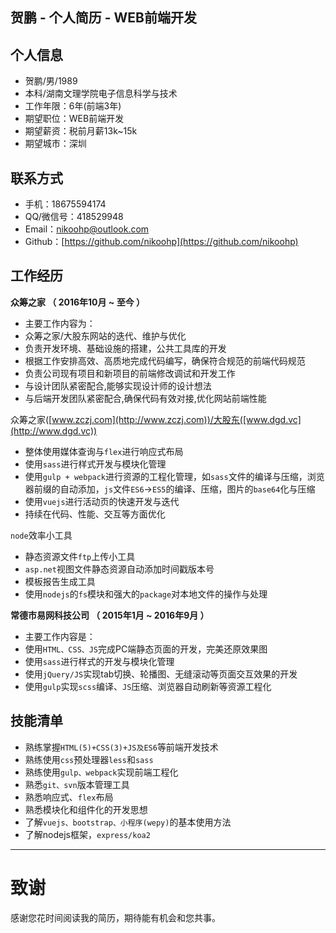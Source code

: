 ## 贺鹏 - 个人简历 - WEB前端开发
## 个人信息
 - 贺鹏/男/1989 
 - 本科/湖南文理学院电子信息科学与技术 
 - 工作年限：6年(前端3年)
 - 期望职位：WEB前端开发
 - 期望薪资：税前月薪13k~15k
 - 期望城市：深圳
## 联系方式
  - 手机：18675594174
  - QQ/微信号：418529948
  - Email：nikoohp@outlook.com 
  - Github：[https://github.com/nikoohp](https://github.com/nikoohp)
  
## 工作经历
 **众筹之家 （ 2016年10月 ~ 至今 ）**
  - 主要工作内容为：
  - 众筹之家/大股东网站的迭代、维护与优化
  - 负责开发环境、基础设施的搭建，公共工具库的开发
  - 根据工作安排高效、高质地完成代码编写，确保符合规范的前端代码规范
  - 负责公司现有项目和新项目的前端修改调试和开发工作
  - 与设计团队紧密配合,能够实现设计师的设计想法
  - 与后端开发团队紧密配合,确保代码有效对接,优化网站前端性能

众筹之家([www.zczj.com](http://www.zczj.com))/大股东([www.dgd.vc](http://www.dgd.vc))
  - 整体使用媒体查询与`flex`进行响应式布局
  - 使用`sass`进行样式开发与模块化管理
  - 使用`gulp + webpack`进行资源的工程化管理，如`sass`文件的编译与压缩，浏览器前缀的自动添加，`js`文件`ES6`->`ES5`的编译、压缩，图片的`base64`化与压缩
  - 使用`vuejs`进行活动页的快速开发与迭代
  - 持续在代码、性能、交互等方面优化

`node`效率小工具
  - 静态资源文件`ftp`上传小工具
  - `asp.net`视图文件静态资源自动添加时间戳版本号
  - 模板报告生成工具
  - 使用`nodejs`的`fs`模块和强大的`package`对本地文件的操作与处理
  
 **常德市易网科技公司 （ 2015年1月 ~ 2016年9月 ）**
  - 主要工作内容是：
  - 使用`HTML、CSS、JS`完成PC端静态页面的开发，完美还原效果图
  - 使用`sass`进行样式的开发与模块化管理
  - 使用`jQuery/JS`实现tab切换、轮播图、无缝滚动等页面交互效果的开发
  - 使用`gulp`实现`scss`编译、`JS`压缩、浏览器自动刷新等资源工程化
    
## 技能清单
  - 熟练掌握`HTML(5)+CSS(3)+JS及ES6`等前端开发技术
  - 熟练使用`css`预处理器`less`和`sass`
  - 熟练使用`gulp、webpack`实现前端工程化
  - 熟悉`git、svn`版本管理工具
  - 熟悉响应式、`flex`布局
  - 熟悉模块化和组件化的开发思想
  - 了解`vuejs、bootstrap、小程序(wepy)`的基本使用方法
  - 了解nodejs框架，`express/koa2`

---      
# 致谢
感谢您花时间阅读我的简历，期待能有机会和您共事。
  
